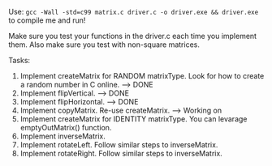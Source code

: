 Use:
`gcc -Wall -std=c99 matrix.c driver.c -o driver.exe && driver.exe`
to compile me and run!


Make sure you test your functions in the driver.c each time you implement them. Also make sure you test with non-square matrices.

Tasks:
1. Implement createMatrix for RANDOM matrixType. Look for how to create a random number in C online. --> DONE
2. Implement flipVertical. --> DONE
3. Implement flipHorizontal. --> DONE
4. Implement copyMatrix. Re-use createMatrix. --> Working on
5. Implement createMatrix for IDENTITY matrixType. You can levarage emptyOutMatrix() function.
6. Implement inverseMatrix.
7. Implement rotateLeft. Follow similar steps to inverseMatrix.
8. Implement rotateRight. Follow similar steps to inverseMatrix.

